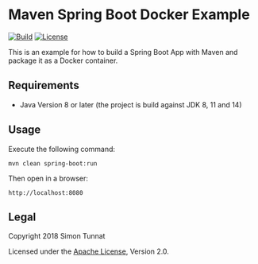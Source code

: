 # Maven Spring Boot Docker Example
[![Build](https://github.com/simontunnat/maven-spring-boot-docker-example/workflows/CI/badge.svg)](https://github.com/simontunnat/maven-parent/actions?query=workflow%3ACI)
[![License](https://img.shields.io/badge/License-Apache%202.0-blue.svg)](https://opensource.org/licenses/Apache-2.0)

This is an example for how to build a Spring Boot App with Maven and package it as a Docker container.

## Requirements
* Java Version 8 or later (the project is build against JDK 8, 11 and 14)

## Usage
Execute the following command:
```
mvn clean spring-boot:run
```

Then open in a browser:
```
http://localhost:8080
```

## Legal
Copyright 2018 Simon Tunnat

Licensed under the [Apache License](LICENSE), Version 2.0.